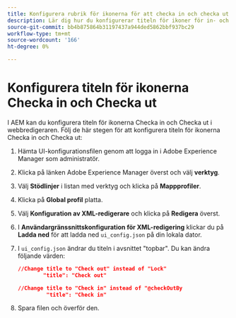 ```yaml
---
title: Konfigurera rubrik för ikonerna för att checka in och checka ut
description: Lär dig hur du konfigurerar titeln för ikoner för in- och utcheckning
source-git-commit: bb4b875864b31197437a944ded5862bbf937bc29
workflow-type: tm+mt
source-wordcount: '166'
ht-degree: 0%

---
```


# Konfigurera titeln för ikonerna Checka in och Checka ut

I AEM kan du konfigurera titeln för ikonerna Checka in och Checka ut i webbredigeraren. Följ de här stegen för att konfigurera titeln för ikonerna Checka in och Checka ut:

1. Hämta UI-konfigurationsfilen genom att logga in i Adobe Experience Manager som administratör.
1. Klicka på länken Adobe Experience Manager överst och välj **verktyg**.
1. Välj **Stödlinjer** i listan med verktyg och klicka på **Mappprofiler**.
1. Klicka på **Global profil** platta.
1. Välj **Konfiguration av XML-redigerare** och klicka på **Redigera** överst.
1. I **Användargränssnittskonfiguration för XML-redigering** klickar du på **Ladda ned** för att ladda ned `ui_config.json` på din lokala dator.
1. I `ui_config.json` ändrar du titeln i avsnittet &quot;topbar&quot;. Du kan ändra följande värden:

   ```json
   //Change title to "Check out" instead of "Lock"
           "title": "Check out"
   
   //Change title to "Check in" instead of "@checkOutBy
            "title": "Check in"
   ```

1. Spara filen och överför den.

